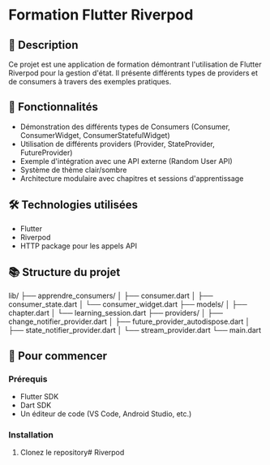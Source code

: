 # Formation Flutter Riverpod

## 📱 Description
Ce projet est une application de formation démontrant l'utilisation de Flutter Riverpod pour la gestion d'état. Il présente différents types de providers et de consumers à travers des exemples pratiques.

## 🎯 Fonctionnalités
- Démonstration des différents types de Consumers (Consumer, ConsumerWidget, ConsumerStatefulWidget)
- Utilisation de différents providers (Provider, StateProvider, FutureProvider)
- Exemple d'intégration avec une API externe (Random User API)
- Système de thème clair/sombre
- Architecture modulaire avec chapitres et sessions d'apprentissage

## 🛠 Technologies utilisées
- Flutter
- Riverpod
- HTTP package pour les appels API

## 📚 Structure du projet
lib/
├── apprendre_consumers/
│   ├── consumer.dart
│   ├── consumer_state.dart
│   └── consumer_widget.dart
├── models/
│   ├── chapter.dart
│   └── learning_session.dart
├── providers/
│   ├── change_notifier_provider.dart
│   ├── future_provider_autodispose.dart
│   ├── state_notifier_provider.dart
│   └── stream_provider.dart
└── main.dart

## 🚀 Pour commencer

### Prérequis
- Flutter SDK
- Dart SDK
- Un éditeur de code (VS Code, Android Studio, etc.)

### Installation
1. Clonez le repository# Riverpod
